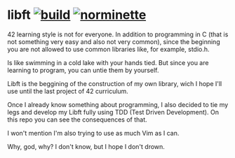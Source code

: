 # libft [![build](https://github.com/tiolula/tdd_libft/actions/workflows/build.yml/badge.svg)](https://github.com/tiolula/tdd_libft/actions/workflows/build.yml) [![norminette](https://github.com/tiolula/tdd_libft/actions/workflows/norminette.yml/badge.svg)](https://github.com/tiolula/tdd_libft/actions/workflows/norminette.yml)

42 learning style is not for everyone. In addition to programming in C (that is not something very easy and also not very common), since the beginning you are not allowed to use common libraries like, for example, stdio.h.

Is like swimming in a cold lake with your hands tied. But since you are learning to program, you can untie them by yourself.

Libft is the beggining of the construction of my own library, wich I hope I'll use until the last project of 42 curriculum.

Once I already know something about programming, I also decided to tie my legs and develop my Libft fully using TDD (Test Driven Development). On this repo you can see the consequences of that.

I won't mention I'm also trying to use as much Vim as I can.

Why, god, why? I don't know, but I hope I don't drown.

